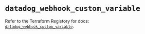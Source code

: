 # `datadog_webhook_custom_variable`

Refer to the Terraform Registory for docs: [`datadog_webhook_custom_variable`](https://www.terraform.io/docs/providers/datadog/r/webhook_custom_variable).
